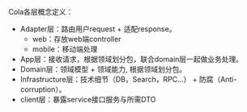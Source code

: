 Cola各层概念定义：
- Adapter层：路由用户request + 适配response。
  - web：存放web端controller
  - mobile：移动端处理
- App层：接收请求，根据领域划分包，联合domain层一起做业务处理。
- Domain层：领域模型 + 领域能力, 根据领域划分包。
- Infrastructure层：技术细节（DB，Search，RPC…） + 防腐（Anti-corruption）。
- client层：暴露service接口服务与所需DTO